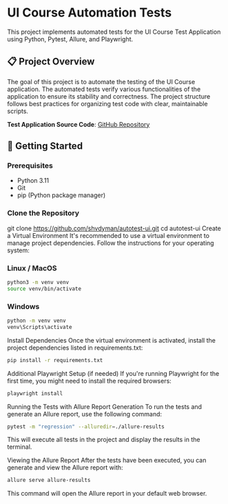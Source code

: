 # UI Course Automation Tests

This project implements automated tests for the UI Course Test Application using Python, Pytest, Allure, and Playwright.

## 📋 Project Overview

The goal of this project is to automate the testing of the UI Course application. The automated tests verify various functionalities of the application to ensure its stability and correctness. The project structure follows best practices for organizing test code with clear, maintainable scripts.

**Test Application Source Code**: [GitHub Repository](https://github.com/shvdyman/autotest-ui)

## 🚀 Getting Started

### Prerequisites
- Python 3.11
- Git
- pip (Python package manager)

### Clone the Repository

git clone https://github.com/shvdyman/autotest-ui.git
cd autotest-ui
Create a Virtual Environment
It's recommended to use a virtual environment to manage project dependencies. Follow the instructions for your operating system:

### Linux / MacOS
```bash
python3 -m venv venv
source venv/bin/activate
```
### Windows
```bash
python -m venv venv
venv\Scripts\activate
```
Install Dependencies
Once the virtual environment is activated, install the project dependencies listed in requirements.txt:
```bash
pip install -r requirements.txt
```
Additional Playwright Setup (if needed)
If you're running Playwright for the first time, you might need to install the required browsers:
```bash
playwright install
```
Running the Tests with Allure Report Generation
To run the tests and generate an Allure report, use the following command:
```bash
pytest -m "regression" --alluredir=./allure-results
```
This will execute all tests in the project and display the results in the terminal.

Viewing the Allure Report
After the tests have been executed, you can generate and view the Allure report with:
```bash
allure serve allure-results
```
This command will open the Allure report in your default web browser.

